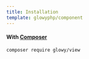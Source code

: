 ```yaml
---
title: Installation
template: glowyphp/component
---
```


#### With [Composer](https://getcomposer.org)

```
composer require glowy/view
```
